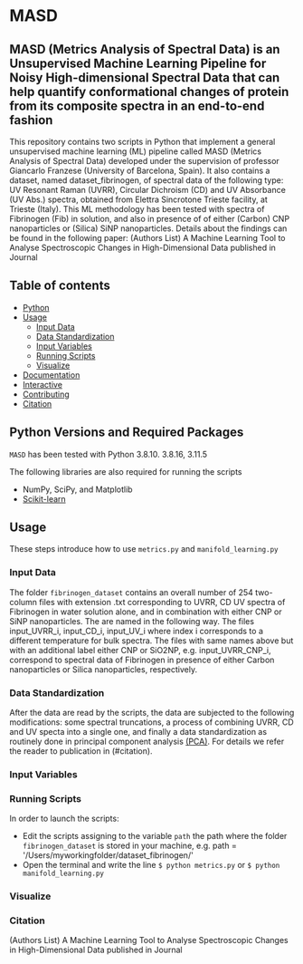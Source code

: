 # MASD

## MASD (Metrics Analysis of Spectral Data) is an Unsupervised Machine Learning Pipeline for Noisy High-dimensional Spectral Data that can help quantify conformational changes of protein from its composite spectra in an end-to-end fashion
This repository contains two scripts in Python that implement a general unsupervised machine learning (ML) pipeline called MASD (Metrics Analysis of Spectral Data) developed under the supervision of professor Giancarlo Franzese (University of Barcelona, Spain). It also contains a dataset, named dataset_fibrinogen, of spectral data of the following type: UV Resonant Raman (UVRR), Circular Dichroism (CD) and UV Absorbance (UV Abs.) spectra, obtained from  Elettra Sincrotone Trieste facility, at Trieste (Italy). This ML methodology has been tested
with spectra of Fibrinogen (Fib) in solution, and also in presence of of either (Carbon) CNP nanoparticles or (Silica) SiNP nanoparticles. Details about the findings can be found in the following paper: (Authors List) A Machine Learning Tool to Analyse Spectroscopic Changes in High-Dimensional Data published in Journal


## Table of contents
- [Python](#Python)
- [Usage](#usage)
  - [Input Data](#input-data)
  - [Data Standardization](#standardize-data)
  - [Input Variables](#input-variables)
  - [Running Scripts](#Running-script)
  - [Visualize](#visualize)
- [Documentation](#documentation)
- [Interactive](#interactive)
- [Contributing](#contributing)
- [Citation](#citation)

## Python Versions and Required Packages  
`MASD` has been tested  with Python 3.8.10. 3.8.16, 3.11.5

The following libraries are also required for running the scripts
 - NumPy, SciPy, and Matplotlib
 - [Scikit-learn](https://scikit-learn.org/stable/index.html)

## Usage
These steps introduce how to use `metrics.py` and  `manifold_learning.py`

### Input Data
The folder `fibrinogen_dataset` contains an overall number of 254  two-column files with extension .txt corresponding to UVRR, CD UV spectra of Fibrinogen in water solution alone, and in combination with either CNP or SiNP nanoparticles. The are named in the following way. The files input_UVRR_i,  input_CD_i, input_UV_i where index i corresponds to a different temperature for bulk spectra. The files with same names above but with an additional label either CNP or SiO2NP, e.g.  input_UVRR_CNP_i, correspond to
spectral data of Fibrinogen in presence of either Carbon nanoparticles or Silica nanoparticles, respectively. 

### Data Standardization 
After the data are read by the scripts, the data are subjected to the following modifications: some spectral truncations, a process of combining UVRR, CD and UV specta into a single one, and finally a data standardization as routinely done in principal component analysis
[(PCA)](https://en.wikipedia.org/wiki/Principal_component_analysis). For details we refer the reader to publication in (#citation).

### Input Variables



### Running Scripts
In order to launch the scripts:
 - Edit the scripts assigning to the variable  `path` the path where  the folder `fibrinogen_dataset` is stored in your machine, e.g. path = '/Users/myworkingfolder/dataset_fibrinogen/'
 - Open the terminal and write the line  ```$ python metrics.py``` or ```$ python manifold_learning.py```


### Visualize




### Citation

(Authors List) A Machine Learning Tool to Analyse Spectroscopic Changes in High-Dimensional Data published in Journal







